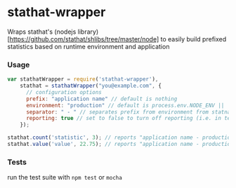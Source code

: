 stathat-wrapper
===============

Wraps stathat's (nodejs library)[https://github.com/stathat/shlibs/tree/master/node] to easily build prefixed statistics based on runtime environment and application

### Usage

```js
var stathatWrapper = require('stathat-wrapper'),
    stathat = stathatWrapper("you@example.com", {
      // configuration options
      prefix: "application name" // default is nothing
      environment: "production" // default is process.env.NODE_ENV || 'development'
      separator: " - " // separates prefix from environment from statname, default is " - " 
      reporting: true // set to false to turn off reporting (i.e. in testing mode)
    });

stathat.count('statistic', 3); // reports "application name - production - statistic": 3
stathat.value('value', 22.75); // reports "application name - production - value": 22.75

```

### Tests

run the test suite with `npm test` or `mocha`
